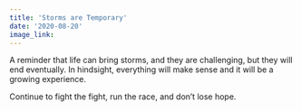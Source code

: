 ```yaml
---
title: 'Storms are Temporary'
date: '2020-08-20'
image_link: 
---
```

A reminder that life can bring storms, and they are challenging, but they will end eventually. In hindsight, everything will make sense and it will be a growing experience.

Continue to fight the fight, run the race, and don’t lose hope.